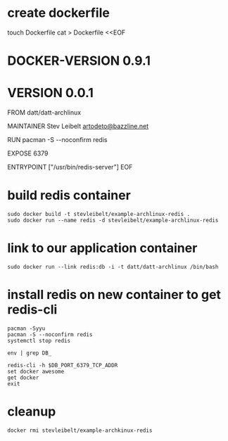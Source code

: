 # create dockerfile

touch Dockerfile
cat > Dockerfile <<EOF
# DOCKER-VERSION 0.9.1
# VERSION 0.0.1

FROM datt/datt-archlinux

MAINTAINER Stev Leibelt <artodeto@bazzline.net>

RUN pacman -S --noconfirm redis

EXPOSE 6379

ENTRYPOINT ["/usr/bin/redis-server"]
EOF

# build redis container

    sudo docker build -t stevleibelt/example-archlinux-redis .
    sudo docker run --name redis -d stevleibelt/example-archlinux-redis

# link to our application container

    sudo docker run --link redis:db -i -t datt/datt-archlinux /bin/bash

# install redis on new container to get redis-cli

    pacman -Syyu
    pacman -S --noconfirm redis
    systemctl stop redis

    env | grep DB_

    redis-cli -h $DB_PORT_6379_TCP_ADDR
    set docker awesome
    get docker
    exit

# cleanup

    docker rmi stevleibelt/example-archkinux-redis
